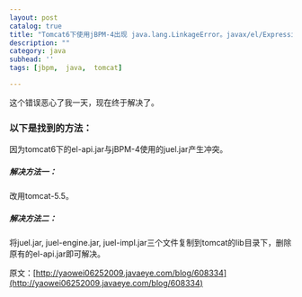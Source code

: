 ```yaml
---
layout: post
catalog: true
title: "Tomcat6下使用jBPM-4出现 java.lang.LinkageError。javax/el/ExpressionFactory解决办法"
description: ""
category: java
subhead: ''
tags: [jbpm,  java,  tomcat]

---
```


这个错误恶心了我一天，现在终于解决了。

### 以下是找到的方法：
因为tomcat6下的el-api.jar与jBPM-4使用的juel.jar产生冲突。

##### 解决方法一：
改用tomcat-5.5。

##### 解决方法二：
将juel.jar, juel-engine.jar, juel-impl.jar三个文件复制到tomcat的lib目录下，删除原有的el-api.jar即可解决。
 
 
 
原文：[http://yaowei06252009.javaeye.com/blog/608334](http://yaowei06252009.javaeye.com/blog/608334)
 

